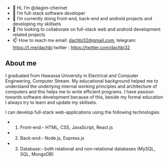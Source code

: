 - 👋 Hi, I’m @dagim-cherinet
- 👀 I’m full-stack software developer
- 🌱 I’m currently doing front-end, back-end and android projects and developing my skillsets
- 💞️ I’m looking to collaborate on full-stack web and android development related projects
- 📫 How to reach me email: dachbi32@gmail.com, telegram: https://t.me/dachbi twitter : https://twitter.com/dachbi32

## About me
I graduated from Hawassa University in Electrical and Computer Engineering, Computer Stream. My educational background helped me to understand the underlying internal working principles and architecture of computers and this helps me to write efficient programs. I have passion towards software development because of this, beside my formal education I always try to learn and update my skillsets. 

I can develop full-stack web-applications using the following technologies
- 1. Front-end:- HTML, CSS, JavaScript, React.js
- 2. Back-end:- Node.js, Express.js
- 3. Database:- both relational and non-relational databases (MySQL, SQL, MongoDB)
<!---
dagim-cherinet/dagim-cherinet is a ✨ special ✨ repository because its `README.md` (this file) appears on your GitHub profile.
You can click the Preview link to take a look at your changes.
--->
